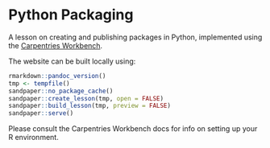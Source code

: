 # Python Packaging

A lesson on creating and publishing packages in Python, implemented using the
[Carpentries Workbench](https://carpentries.github.io/sandpaper-docs/).

The website can be built locally using:

```R
rmarkdown::pandoc_version()
tmp <- tempfile()
sandpaper::no_package_cache()
sandpaper::create_lesson(tmp, open = FALSE)
sandpaper::build_lesson(tmp, preview = FALSE)
sandpaper::serve()
```

Please consult the Carpentries Workbench docs for info on setting up your R environment.
